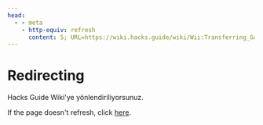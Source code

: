 ```yaml
---
head:
  - - meta
    - http-equiv: refresh
      content: 5; URL=https://wiki.hacks.guide/wiki/Wii:Transferring_Game_Saves
---
```


# Redirecting

Hacks Guide Wiki'ye yönlendiriliyorsunuz.

If the page doesn't refresh, click [here](https://wiki.hacks.guide/wiki/Wii:Transferring_Game_Saves).
